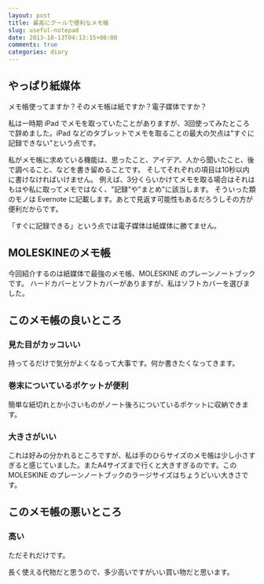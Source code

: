 ```yaml
---
layout: post
title: 最高にクールで便利なメモ帳
slug: useful-notepad
date: 2013-10-13T04:13:15+00:00
comments: true
categories: diary
---
```


## やっぱり紙媒体

メモ帳使ってますか？そのメモ帳は紙ですか？電子媒体ですか？

私は一時期 iPad でメモを取っていたことがありますが、3回使ってみたところで辞めました。iPad などのタブレットでメモを取ることの最大の欠点は"すぐに記録できない"という点です。

私がメモ帳に求めている機能は、思ったこと、アイデア、人から聞いたこと、後で調べること、などを書き留めることです。
そしてそれぞれの項目は10秒以内に書けなければいけません。
例えば、3分くらいかけてメモを取る場合はそれはもはや私に取ってメモではなく、"記録"や"まとめ"に該当します。
そういった類のモノは Evernote に記載します。あとで見返す可能性もあるだろうしその方が便利だからです。

「すぐに記録できる」という点では電子媒体は紙媒体に勝てません。

## MOLESKINEのメモ帳

今回紹介するのは紙媒体で最強のメモ帳、MOLESKINE のプレーンノートブックです。
ハードカバーとソフトカバーがありますが、私はソフトカバーを選びました。

## このメモ帳の良いところ

### 見た目がカッコいい
持ってるだけで気分がよくなるって大事です。何か書きたくなってきます。

### 巻末についているポケットが便利
簡単な紙切れとか小さいものがノート後ろについているポケットに収納できます。

### 大きさがいい
これは好みの分かれるところですが、私は手のひらサイズのメモ帳は少し小さすぎると感じていました。またA4サイズまで行くと大きすぎるのです。この MOLESKINE のプレーンノートブックのラージサイズはちょうどいい大きさです。

## このメモ帳の悪いところ
### 高い
ただそれだけです。

長く使える代物だと思うので、多少高いですがいい買い物だと思います。
